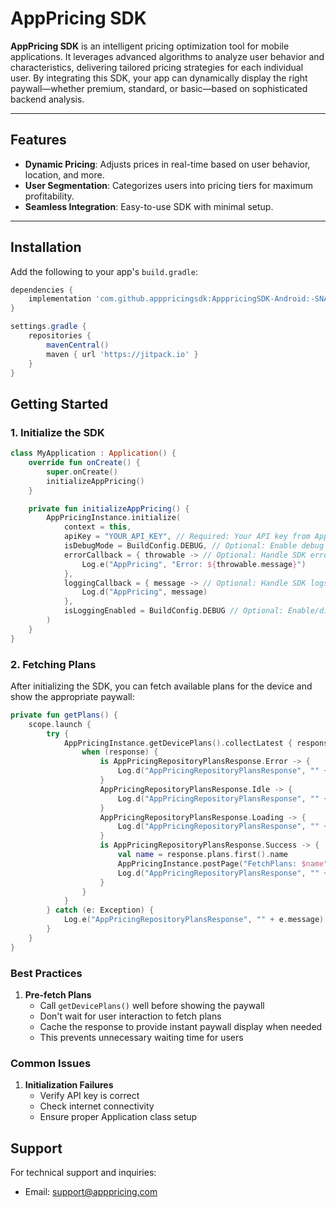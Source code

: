 # AppPricing SDK

**AppPricing SDK** is an intelligent pricing optimization tool for mobile applications. It leverages advanced algorithms to analyze user behavior and characteristics, delivering tailored pricing strategies for each individual user. By integrating this SDK, your app can dynamically display the right paywall—whether premium, standard, or basic—based on sophisticated backend analysis.

---

## Features

- **Dynamic Pricing**: Adjusts prices in real-time based on user behavior, location, and more.
- **User Segmentation**: Categorizes users into pricing tiers for maximum profitability.
- **Seamless Integration**: Easy-to-use SDK with minimal setup.

---

## Installation

Add the following to your app's `build.gradle`:

```gradle
dependencies {
    implementation 'com.github.apppricingsdk:ApppricingSDK-Android:-SNAPSHOT'
}

settings.gradle {
    repositories {
        mavenCentral()
        maven { url 'https://jitpack.io' }
    }
}
```

## Getting Started

### 1. Initialize the SDK

```kotlin
class MyApplication : Application() {
    override fun onCreate() {
        super.onCreate()
        initializeAppPricing()
    }

    private fun initializeAppPricing() {
        AppPricingInstance.initialize(
            context = this,
            apiKey = "YOUR_API_KEY", // Required: Your API key from AppPricing Dashboard
            isDebugMode = BuildConfig.DEBUG, // Optional: Enable debug mode for development
            errorCallback = { throwable -> // Optional: Handle SDK errors
                Log.e("AppPricing", "Error: ${throwable.message}")
            },
            loggingCallback = { message -> // Optional: Handle SDK logs
                Log.d("AppPricing", message)
            },
            isLoggingEnabled = BuildConfig.DEBUG // Optional: Enable/disable logging
        )
    }
}
```

### 2. Fetching Plans

After initializing the SDK, you can fetch available plans for the device and show the appropriate paywall:

```kotlin
private fun getPlans() {
    scope.launch {
        try {
            AppPricingInstance.getDevicePlans().collectLatest { response ->
                when (response) {
                    is AppPricingRepositoryPlansResponse.Error -> {
                        Log.d("AppPricingRepositoryPlansResponse", "" + response)
                    }
                    AppPricingRepositoryPlansResponse.Idle -> {
                        Log.d("AppPricingRepositoryPlansResponse", "" + response)
                    }
                    AppPricingRepositoryPlansResponse.Loading -> {
                        Log.d("AppPricingRepositoryPlansResponse", "" + response)
                    }
                    is AppPricingRepositoryPlansResponse.Success -> {
                        val name = response.plans.first().name
                        AppPricingInstance.postPage("FetchPlans: $name")
                        Log.d("AppPricingRepositoryPlansResponse", "" + response.plans.first().name)
                    }
                }
            }
        } catch (e: Exception) {
            Log.e("AppPricingRepositoryPlansResponse", "" + e.message)
        }
    }
}
```

### Best Practices

1. **Pre-fetch Plans**
   - Call `getDevicePlans()` well before showing the paywall
   - Don't wait for user interaction to fetch plans
   - Cache the response to provide instant paywall display when needed
   - This prevents unnecessary waiting time for users

### Common Issues

1. **Initialization Failures**
   - Verify API key is correct
   - Check internet connectivity
   - Ensure proper Application class setup

## Support

For technical support and inquiries:

- Email: support@apppricing.com
